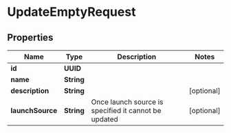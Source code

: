 

# UpdateEmptyRequest


## Properties

| Name | Type | Description | Notes |
|------------ | ------------- | ------------- | -------------|
|**id** | **UUID** |  |  |
|**name** | **String** |  |  |
|**description** | **String** |  |  [optional] |
|**launchSource** | **String** | Once launch source is specified it cannot be updated |  [optional] |



